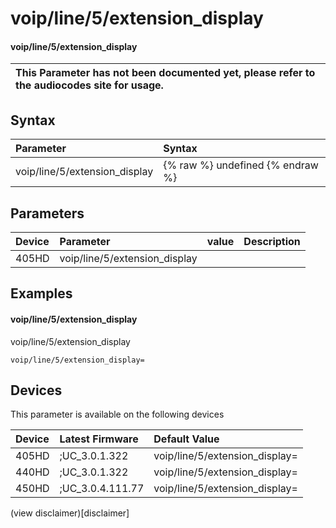 ﻿---
description: voip/line/5/extension_display
search:
    keywords: ['voip','line','5','extension_display']
---

# voip/line/5/extension_display

#### voip/line/5/extension_display


| This Parameter has not been documented yet, please refer to the audiocodes site for usage.  |
| :--- |

## Syntax
| Parameter | Syntax |
| :--- | :--- |
|voip/line/5/extension_display | {% raw %} undefined {% endraw %} |

## Parameters
|Device|Parameter|value|Description|
|:---|:---|:---|:---|
| 405HD | voip/line/5/extension_display |  |  |

## Examples
#### voip/line/5/extension_display

voip/line/5/extension_display

```
voip/line/5/extension_display=
```

## Devices
This parameter is available on the following devices

| Device | Latest Firmware | Default Value |
|:---|:---|:---|
| 405HD | ;UC_3.0.1.322 | voip/line/5/extension_display= 
| 440HD | ;UC_3.0.1.322 | voip/line/5/extension_display= 
| 450HD | ;UC_3.0.4.111.77 | voip/line/5/extension_display= 

(view disclaimer)[disclaimer]
